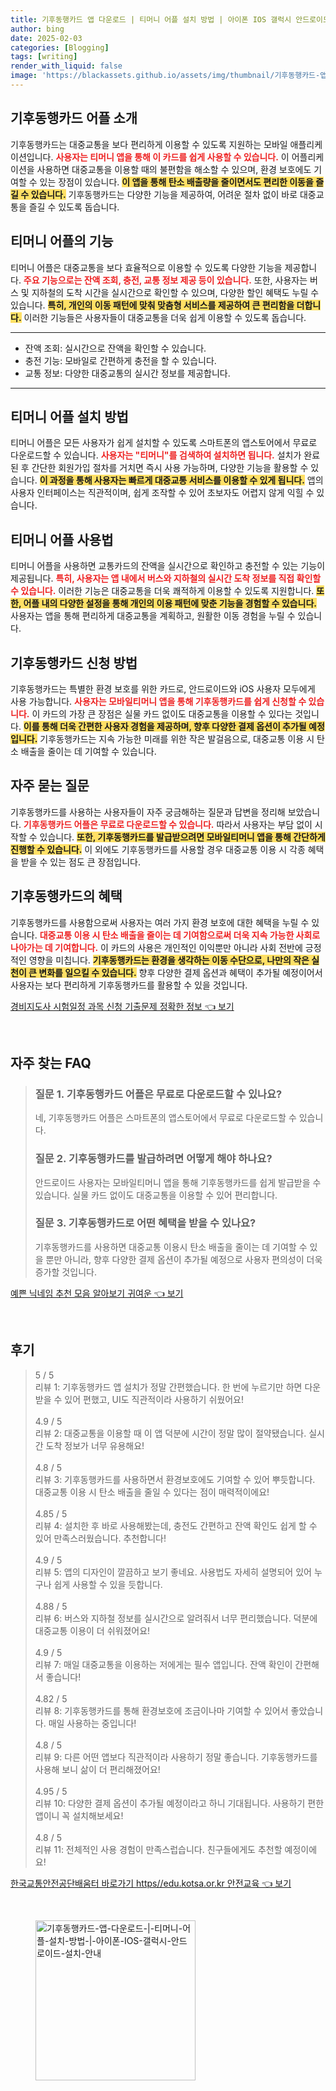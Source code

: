 ```yaml
---
title: 기후동행카드 앱 다운로드 | 티머니 어플 설치 방법 | 아이폰 IOS 갤럭시 안드로이드 설치 안내
author: bing
date: 2025-02-03
categories: [Blogging]
tags: [writing]
render_with_liquid: false
image: 'https://blackassets.github.io/assets/img/thumbnail/기후동행카드-앱-다운로드-|-티머니-어플-설치-방법-|-아이폰-IOS-갤럭시-안드로이드-설치-안내.webp'
---
```



<h2 id='기후동행카드_어플_소개'>기후동행카드 어플 소개</h2>

<p>기후동행카드는 대중교통을 보다 편리하게 이용할 수 있도록 지원하는 모바일 애플리케이션입니다. <b><span style="color: #ee2323;">사용자는 티머니 앱을 통해 이 카드를 쉽게 사용할 수 있습니다.</span></b> 이 어플리케이션을 사용하면 대중교통을 이용할 때의 불편함을 해소할 수 있으며, 환경 보호에도 기여할 수 있는 장점이 있습니다. <b><span style="background-color: #ffe066;">이 앱을 통해 탄소 배출량을 줄이면서도 편리한 이동을 즐길 수 있습니다.</span></b> 기후동행카드는 다양한 기능을 제공하여, 어려운 절차 없이 바로 대중교통을 즐길 수 있도록 돕습니다.</p>

<h2 id='티머니_어플_기능'>티머니 어플의 기능</h2>

<p>티머니 어플은 대중교통을 보다 효율적으로 이용할 수 있도록 다양한 기능을 제공합니다. <b><span style="color: #ee2323;">주요 기능으로는 잔액 조회, 충전, 교통 정보 제공 등이 있습니다.</span></b> 또한, 사용자는 버스 및 지하철의 도착 시간을 실시간으로 확인할 수 있으며, 다양한 할인 혜택도 누릴 수 있습니다. <b><span style="background-color: #ffe066;">특히, 개인의 이동 패턴에 맞춰 맞춤형 서비스를 제공하여 큰 편리함을 더합니다.</span></b> 이러한 기능들은 사용자들이 대중교통을 더욱 쉽게 이용할 수 있도록 돕습니다.</p>

<hr />

<ul>
    <li>잔액 조회: 실시간으로 잔액을 확인할 수 있습니다.</li>
    <li>충전 기능: 모바일로 간편하게 충전을 할 수 있습니다.</li>
    <li>교통 정보: 다양한 대중교통의 실시간 정보를 제공합니다.</li>
</ul>

<hr />

<h2 id='티머니_어플_설치방법'>티머니 어플 설치 방법</h2>

<p>티머니 어플은 모든 사용자가 쉽게 설치할 수 있도록 스마트폰의 앱스토어에서 무료로 다운로드할 수 있습니다. <b><span style="color: #ee2323;">사용자는 "티머니"를 검색하여 설치하면 됩니다.</span></b> 설치가 완료된 후 간단한 회원가입 절차를 거치면 즉시 사용 가능하며, 다양한 기능을 활용할 수 있습니다. <b><span style="background-color: #ffe066;">이 과정을 통해 사용자는 빠르게 대중교통 서비스를 이용할 수 있게 됩니다.</span></b> 앱의 사용자 인터페이스는 직관적이며, 쉽게 조작할 수 있어 초보자도 어렵지 않게 익힐 수 있습니다.</p>

<h2 id='티머니_어플_사용법'>티머니 어플 사용법</h2>

<p>티머니 어플을 사용하면 교통카드의 잔액을 실시간으로 확인하고 충전할 수 있는 기능이 제공됩니다. <b><span style="color: #ee2323;">특히, 사용자는 앱 내에서 버스와 지하철의 실시간 도착 정보를 직접 확인할 수 있습니다.</span></b> 이러한 기능은 대중교통을 더욱 쾌적하게 이용할 수 있도록 지원합니다. <b><span style="background-color: #ffe066;">또한, 어플 내의 다양한 설정을 통해 개인의 이용 패턴에 맞춘 기능을 경험할 수 있습니다.</span></b> 사용자는 앱을 통해 편리하게 대중교통을 계획하고, 원활한 이동 경험을 누릴 수 있습니다.</p>

<h2 id='기후동행카드_신청방법'>기후동행카드 신청 방법</h2>

<p>기후동행카드는 특별한 환경 보호를 위한 카드로, 안드로이드와 iOS 사용자 모두에게 사용 가능합니다. <b><span style="color: #ee2323;">사용자는 모바일티머니 앱을 통해 기후동행카드를 쉽게 신청할 수 있습니다.</span></b> 이 카드의 가장 큰 장점은 실물 카드 없이도 대중교통을 이용할 수 있다는 것입니다. <b><span style="background-color: #ffe066;">이를 통해 더욱 간편한 사용자 경험을 제공하며, 향후 다양한 결제 옵션이 추가될 예정입니다.</span></b> 기후동행카드는 지속 가능한 미래를 위한 작은 발걸음으로, 대중교통 이용 시 탄소 배출을 줄이는 데 기여할 수 있습니다.</p>

<h2 id='자주_묻는_질문'>자주 묻는 질문</h2>

<p>기후동행카드를 사용하는 사용자들이 자주 궁금해하는 질문과 답변을 정리해 보았습니다. <b><span style="color: #ee2323;">기후동행카드 어플은 무료로 다운로드할 수 있습니다.</span></b> 따라서 사용자는 부담 없이 시작할 수 있습니다. <b><span style="background-color: #ffe066;">또한, 기후동행카드를 발급받으려면 모바일티머니 앱을 통해 간단하게 진행할 수 있습니다.</span></b> 이 외에도 기후동행카드를 사용할 경우 대중교통 이용 시 각종 혜택을 받을 수 있는 점도 큰 장점입니다.</p>

<h2 id='기후동행카드_혜택'>기후동행카드의 혜택</h2>

<p>기후동행카드를 사용함으로써 사용자는 여러 가지 환경 보호에 대한 혜택을 누릴 수 있습니다. <b><span style="color: #ee2323;">대중교통 이용 시 탄소 배출을 줄이는 데 기여함으로써 더욱 지속 가능한 사회로 나아가는 데 기여합니다.</span></b> 이 카드의 사용은 개인적인 이익뿐만 아니라 사회 전반에 긍정적인 영향을 미칩니다. <b><span style="background-color: #ffe066;">기후동행카드는 환경을 생각하는 이동 수단으로, 나만의 작은 실천이 큰 변화를 일으킬 수 있습니다.</span></b> 향후 다양한 결제 옵션과 혜택이 추가될 예정이어서 사용자는 보다 편리하게 기후동행카드를 활용할 수 있을 것입니다.</p>


<p><a class="click-button" title="경비지도사 시험일정 과목 신청 기출문제 정확한 정보" href="https://blackassets.github.io/posts/%EA%B2%BD%EB%B9%84%EC%A7%80%EB%8F%84%EC%82%AC-%EC%8B%9C%ED%97%98%EC%9D%BC%EC%A0%95-%EA%B3%BC%EB%AA%A9-%EC%8B%A0%EC%B2%AD-%EA%B8%B0%EC%B6%9C%EB%AC%B8%EC%A0%9C-%EC%A0%95%ED%99%95%ED%95%9C-%EC%A0%95%EB%B3%B4/" rel="dofollow">경비지도사 시험일정 과목 신청 기출문제 정확한 정보 👈 보기</a></p><br>
<h2 id='자주_찾는_FAQ'>자주 찾는 FAQ</h2>
<div itemscope="" itemtype="https://schema.org/FAQPage">
<blockquote>
<div itemscope="" itemprop="mainEntity" itemtype="https://schema.org/Question">
<h3 itemprop="name">질문 1. 기후동행카드 어플은 무료로 다운로드할 수 있나요?</h3>
<div itemscope="" itemprop="acceptedAnswer" itemtype="https://schema.org/Answer">
<span itemprop="text">
<p>네, 기후동행카드 어플은 스마트폰의 앱스토어에서 무료로 다운로드할 수 있습니다.</p>
</span>
</div>
</div>
<div itemscope="" itemprop="mainEntity" itemtype="https://schema.org/Question">
<h3 itemprop="name">질문 2. 기후동행카드를 발급하려면 어떻게 해야 하나요?</h3>
<div itemscope="" itemprop="acceptedAnswer" itemtype="https://schema.org/Answer">
<span itemprop="text">
<p>안드로이드 사용자는 모바일티머니 앱을 통해 기후동행카드를 쉽게 발급받을 수 있습니다. 실물 카드 없이도 대중교통을 이용할 수 있어 편리합니다.</p>
</span>
</div>
</div>
<div itemscope="" itemprop="mainEntity" itemtype="https://schema.org/Question">
<h3 itemprop="name">질문 3. 기후동행카드로 어떤 혜택을 받을 수 있나요?</h3>
<div itemscope="" itemprop="acceptedAnswer" itemtype="https://schema.org/Answer">
<span itemprop="text">
<p>기후동행카드를 사용하면 대중교통 이용시 탄소 배출을 줄이는 데 기여할 수 있을 뿐만 아니라, 향후 다양한 결제 옵션이 추가될 예정으로 사용자 편의성이 더욱 증가할 것입니다.</p>
</span>
</div>
</div>
</blockquote>
</div>
<p><a class="click-button" title="예쁜 닉네임 추천 모음 알아보기 귀여운" href="https://blackassets.github.io/posts/%EC%98%88%EC%81%9C-%EB%8B%89%EB%84%A4%EC%9E%84-%EC%B6%94%EC%B2%9C-%EB%AA%A8%EC%9D%8C-%EC%95%8C%EC%95%84%EB%B3%B4%EA%B8%B0-%EA%B7%80%EC%97%AC%EC%9A%B4/" rel="dofollow">예쁜 닉네임 추천 모음 알아보기 귀여운 👈 보기</a></p><br>
<h2 id='후기'>후기</h2>
<div itemscope itemtype="https://schema.org/Product">
  <blockquote>
  <div itemprop="review" itemscope itemtype="https://schema.org/Review">
      <div itemprop="reviewRating" itemscope itemtype="https://schema.org/Rating"> <span itemprop="ratingValue">5</span> / <span itemprop="bestRating">5</span> </div>
      <span itemprop="reviewBody">리뷰 1: 기후동행카드 앱 설치가 정말 간편했습니다. 한 번에 누르기만 하면 다운받을 수 있어 편했고, UI도 직관적이라 사용하기 쉬웠어요!</span>
  </div>
  <br>
  <div itemprop="review" itemscope itemtype="https://schema.org/Review">
      <div itemprop="reviewRating" itemscope itemtype="https://schema.org/Rating"> <span itemprop="ratingValue">4.9</span> / <span itemprop="bestRating">5</span> </div>
      <span itemprop="reviewBody">리뷰 2: 대중교통을 이용할 때 이 앱 덕분에 시간이 정말 많이 절약됐습니다. 실시간 도착 정보가 너무 유용해요!</span>
  </div>
  <br>
  <div itemprop="review" itemscope itemtype="https://schema.org/Review">
      <div itemprop="reviewRating" itemscope itemtype="https://schema.org/Rating"> <span itemprop="ratingValue">4.8</span> / <span itemprop="bestRating">5</span> </div>
      <span itemprop="reviewBody">리뷰 3: 기후동행카드를 사용하면서 환경보호에도 기여할 수 있어 뿌듯합니다. 대중교통 이용 시 탄소 배출을 줄일 수 있다는 점이 매력적이에요!</span>
  </div>
  <br>
  <div itemprop="review" itemscope itemtype="https://schema.org/Review">
      <div itemprop="reviewRating" itemscope itemtype="https://schema.org/Rating"> <span itemprop="ratingValue">4.85</span> / <span itemprop="bestRating">5</span> </div>
      <span itemprop="reviewBody">리뷰 4: 설치한 후 바로 사용해봤는데, 충전도 간편하고 잔액 확인도 쉽게 할 수 있어 만족스러웠습니다. 추천합니다!</span>
  </div>
  <br>
  <div itemprop="review" itemscope itemtype="https://schema.org/Review">
      <div itemprop="reviewRating" itemscope itemtype="https://schema.org/Rating"> <span itemprop="ratingValue">4.9</span> / <span itemprop="bestRating">5</span> </div>
      <span itemprop="reviewBody">리뷰 5: 앱의 디자인이 깔끔하고 보기 좋네요. 사용법도 자세히 설명되어 있어 누구나 쉽게 사용할 수 있을 듯합니다.</span>
  </div>
  <br>
  <div itemprop="review" itemscope itemtype="https://schema.org/Review">
      <div itemprop="reviewRating" itemscope itemtype="https://schema.org/Rating"> <span itemprop="ratingValue">4.88</span> / <span itemprop="bestRating">5</span> </div>
      <span itemprop="reviewBody">리뷰 6: 버스와 지하철 정보를 실시간으로 알려줘서 너무 편리했습니다. 덕분에 대중교통 이용이 더 쉬워졌어요!</span>
  </div>
  <br>
  <div itemprop="review" itemscope itemtype="https://schema.org/Review">
      <div itemprop="reviewRating" itemscope itemtype="https://schema.org/Rating"> <span itemprop="ratingValue">4.9</span> / <span itemprop="bestRating">5</span> </div>
      <span itemprop="reviewBody">리뷰 7: 매일 대중교통을 이용하는 저에게는 필수 앱입니다. 잔액 확인이 간편해서 좋습니다!</span>
  </div>
  <br>
  <div itemprop="review" itemscope itemtype="https://schema.org/Review">
      <div itemprop="reviewRating" itemscope itemtype="https://schema.org/Rating"> <span itemprop="ratingValue">4.82</span> / <span itemprop="bestRating">5</span> </div>
      <span itemprop="reviewBody">리뷰 8: 기후동행카드를 통해 환경보호에 조금이나마 기여할 수 있어서 좋았습니다. 매일 사용하는 중입니다!</span>
  </div>
  <br>
  <div itemprop="review" itemscope itemtype="https://schema.org/Review">
      <div itemprop="reviewRating" itemscope itemtype="https://schema.org/Rating"> <span itemprop="ratingValue">4.8</span> / <span itemprop="bestRating">5</span> </div>
      <span itemprop="reviewBody">리뷰 9: 다른 어떤 앱보다 직관적이라 사용하기 정말 좋습니다. 기후동행카드를 사용해 보니 삶이 더 편리해졌어요!</span>
  </div>
  <br>
  <div itemprop="review" itemscope itemtype="https://schema.org/Review">
      <div itemprop="reviewRating" itemscope itemtype="https://schema.org/Rating"> <span itemprop="ratingValue">4.95</span> / <span itemprop="bestRating">5</span> </div>
      <span itemprop="reviewBody">리뷰 10: 다양한 결제 옵션이 추가될 예정이라고 하니 기대됩니다. 사용하기 편한 앱이니 꼭 설치해보세요!</span>
  </div>
  <br>
  <div itemprop="review" itemscope itemtype="https://schema.org/Review">
      <div itemprop="reviewRating" itemscope itemtype="https://schema.org/Rating"> <span itemprop="ratingValue">4.8</span> / <span itemprop="bestRating">5</span> </div>
      <span itemprop="reviewBody">리뷰 11: 전체적인 사용 경험이 만족스럽습니다. 친구들에게도 추천할 예정이에요!</span>
  </div>
  </blockquote>
</div>
<p><a class="click-button" title="한국교통안전공단배움터 바로가기 https//edu.kotsa.or.kr 안전교육" href="https://blackassets.github.io/posts/%ED%95%9C%EA%B5%AD%EA%B5%90%ED%86%B5%EC%95%88%EC%A0%84%EA%B3%B5%EB%8B%A8%EB%B0%B0%EC%9B%80%ED%84%B0-%EB%B0%94%EB%A1%9C%EA%B0%80%EA%B8%B0-httpsedu.kotsa.or.kr-%EC%95%88%EC%A0%84%EA%B5%90%EC%9C%A1/" rel="dofollow">한국교통안전공단배움터 바로가기 https//edu.kotsa.or.kr 안전교육 👈 보기</a></p><br>
<figure class="image"><img src="https://blackassets.github.io/assets/img/thumbnail/기후동행카드-앱-다운로드-|-티머니-어플-설치-방법-|-아이폰-IOS-갤럭시-안드로이드-설치-안내.webp" alt="기후동행카드-앱-다운로드-|-티머니-어플-설치-방법-|-아이폰-IOS-갤럭시-안드로이드-설치-안내" width="256" height="256"></figure>
